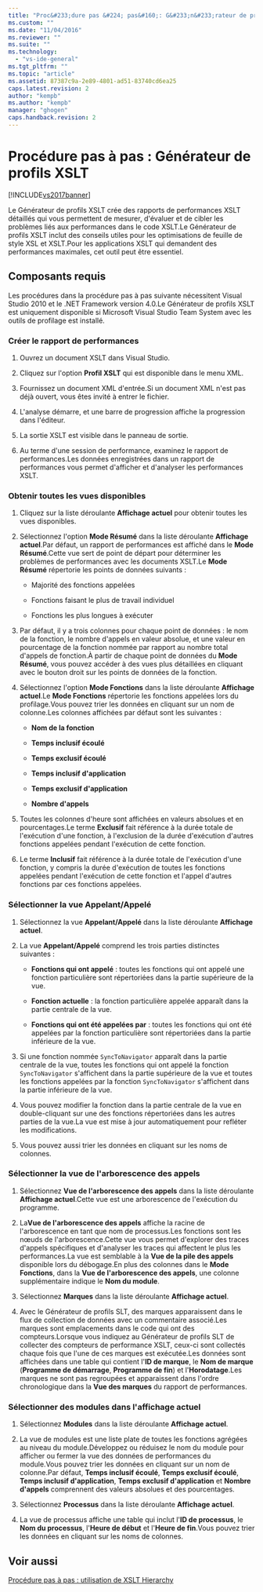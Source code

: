 ```yaml
---
title: "Proc&#233;dure pas &#224; pas&#160;: G&#233;n&#233;rateur de profils XSLT | Microsoft Docs"
ms.custom: ""
ms.date: "11/04/2016"
ms.reviewer: ""
ms.suite: ""
ms.technology: 
  - "vs-ide-general"
ms.tgt_pltfrm: ""
ms.topic: "article"
ms.assetid: 87387c9a-2e89-4801-ad51-83740cd6ea25
caps.latest.revision: 2
author: "kempb"
ms.author: "kempb"
manager: "ghogen"
caps.handback.revision: 2
---
```

# Proc&#233;dure pas &#224; pas&#160;: G&#233;n&#233;rateur de profils XSLT
[!INCLUDE[vs2017banner](../code-quality/includes/vs2017banner.md)]

Le Générateur de profils XSLT crée des rapports de performances XSLT détaillés qui vous permettent de mesurer, d'évaluer et de cibler les problèmes liés aux performances dans le code XSLT.Le Générateur de profils XSLT inclut des conseils utiles pour les optimisations de feuille de style XSL et XSLT.Pour les applications XSLT qui demandent des performances maximales, cet outil peut être essentiel.  
  
## Composants requis  
 Les procédures dans la procédure pas à pas suivante nécessitent Visual Studio 2010 et le .NET Framework version 4.0.Le Générateur de profils XSLT est uniquement disponible si Microsoft Visual Studio Team System avec les outils de profilage est installé.  
  
### Créer le rapport de performances  
  
1.  Ouvrez un document XSLT dans Visual Studio.  
  
2.  Cliquez sur l'option **Profil XSLT** qui est disponible dans le menu XML.  
  
3.  Fournissez un document XML d'entrée.Si un document XML n'est pas déjà ouvert, vous êtes invité à entrer le fichier.  
  
4.  L'analyse démarre, et une barre de progression affiche la progression dans l'éditeur.  
  
5.  La sortie XSLT est visible dans le panneau de sortie.  
  
6.  Au terme d'une session de performance, examinez le rapport de performances.Les données enregistrées dans un rapport de performances vous permet d'afficher et d'analyser les performances XSLT.  
  
### Obtenir toutes les vues disponibles  
  
1.  Cliquez sur la liste déroulante **Affichage actuel** pour obtenir toutes les vues disponibles.  
  
2.  Sélectionnez l'option **Mode Résumé** dans la liste déroulante **Affichage actuel**.Par défaut, un rapport de performances est affiché dans le **Mode Résumé**.Cette vue sert de point de départ pour déterminer les problèmes de performances avec les documents XSLT.Le **Mode Résumé** répertorie les points de données suivants :  
  
    -   Majorité des fonctions appelées  
  
    -   Fonctions faisant le plus de travail individuel  
  
    -   Fonctions les plus longues à exécuter  
  
3.  Par défaut, il y a trois colonnes pour chaque point de données : le nom de la fonction, le nombre d'appels en valeur absolue, et une valeur en pourcentage de la fonction nommée par rapport au nombre total d'appels de fonction.À partir de chaque point de données du **Mode Résumé**, vous pouvez accéder à des vues plus détaillées en cliquant avec le bouton droit sur les points de données de la fonction.  
  
4.  Sélectionnez l'option **Mode Fonctions** dans la liste déroulante **Affichage actuel**.Le **Mode Fonctions** répertorie les fonctions appelées lors du profilage.Vous pouvez trier les données en cliquant sur un nom de colonne.Les colonnes affichées par défaut sont les suivantes :  
  
    -   **Nom de la fonction**  
  
    -   **Temps inclusif écoulé**  
  
    -   **Temps exclusif écoulé**  
  
    -   **Temps inclusif d'application**  
  
    -   **Temps exclusif d'application**  
  
    -   **Nombre d'appels**  
  
5.  Toutes les colonnes d'heure sont affichées en valeurs absolues et en pourcentages.Le terme **Exclusif** fait référence à la durée totale de l'exécution d'une fonction, à l'exclusion de la durée d'exécution d'autres fonctions appelées pendant l'exécution de cette fonction.  
  
6.  Le terme **Inclusif** fait référence à la durée totale de l'exécution d'une fonction, y compris la durée d'exécution de toutes les fonctions appelées pendant l'exécution de cette fonction et l'appel d'autres fonctions par ces fonctions appelées.  
  
### Sélectionner la vue Appelant\/Appelé  
  
1.  Sélectionnez la vue **Appelant\/Appelé** dans la liste déroulante **Affichage actuel**.  
  
2.  La vue **Appelant\/Appelé** comprend les trois parties distinctes suivantes :  
  
    -   **Fonctions qui ont appelé** : toutes les fonctions qui ont appelé une fonction particulière sont répertoriées dans la partie supérieure de la vue.  
  
    -   **Fonction actuelle** : la fonction particulière appelée apparaît dans la partie centrale de la vue.  
  
    -   **Fonctions qui ont été appelées par** : toutes les fonctions qui ont été appelées par la fonction particulière sont répertoriées dans la partie inférieure de la vue.  
  
3.  Si une fonction nommée `SyncToNavigator` apparaît dans la partie centrale de la vue, toutes les fonctions qui ont appelé la fonction `SyncToNavigator` s'affichent dans la partie supérieure de la vue et toutes les fonctions appelées par la fonction `SyncToNavigator` s'affichent dans la partie inférieure de la vue.  
  
4.  Vous pouvez modifier la fonction dans la partie centrale de la vue en double\-cliquant sur une des fonctions répertoriées dans les autres parties de la vue.La vue est mise à jour automatiquement pour refléter les modifications.  
  
5.  Vous pouvez aussi trier les données en cliquant sur les noms de colonnes.  
  
### Sélectionner la vue de l'arborescence des appels  
  
1.  Sélectionnez **Vue de l'arborescence des appels** dans la liste déroulante **Affichage actuel**.Cette vue est une arborescence de l'exécution du programme.  
  
2.  La**Vue de l'arborescence des appels** affiche la racine de l'arborescence en tant que nom de processus.Les fonctions sont les nœuds de l'arborescence.Cette vue vous permet d'explorer des traces d'appels spécifiques et d'analyser les traces qui affectent le plus les performances.La vue est semblable à la **Vue de la pile des appels** disponible lors du débogage.En plus des colonnes dans le **Mode Fonctions**, dans la **Vue de l'arborescence des appels**, une colonne supplémentaire indique le **Nom du module**.  
  
3.  Sélectionnez **Marques** dans la liste déroulante **Affichage actuel**.  
  
4.  Avec le Générateur de profils SLT, des marques apparaissent dans le flux de collection de données avec un commentaire associé.Les marques sont emplacements dans le code qui ont des compteurs.Lorsque vous indiquez au Générateur de profils SLT de collecter des compteurs de performance XSLT, ceux\-ci sont collectés chaque fois que l'une de ces marques est exécutée.Les données sont affichées dans une table qui contient l'**ID de marque**, le **Nom de marque** \(**Programme de démarrage**, **Programme de fin**\) et l'**Horodatage**.Les marques ne sont pas regroupées et apparaissent dans l'ordre chronologique dans la **Vue des marques** du rapport de performances.  
  
### Sélectionner des modules dans l'affichage actuel  
  
1.  Sélectionnez **Modules** dans la liste déroulante **Affichage actuel**.  
  
2.  La vue de modules est une liste plate de toutes les fonctions agrégées au niveau du module.Développez ou réduisez le nom du module pour afficher ou fermer la vue des données de performances du module.Vous pouvez trier les données en cliquant sur un nom de colonne.Par défaut, **Temps inclusif écoulé**, **Temps exclusif écoulé**, **Temps inclusif d'application**, **Temps exclusif d'application** et **Nombre d'appels** comprennent des valeurs absolues et des pourcentages.  
  
3.  Sélectionnez **Processus** dans la liste déroulante **Affichage actuel**.  
  
4.  La vue de processus affiche une table qui inclut l'**ID de processus**, le **Nom du processus**, l'**Heure de début** et l'**Heure de fin**.Vous pouvez trier les données en cliquant sur les noms de colonnes.  
  
## Voir aussi  
 [Procédure pas à pas : utilisation de XSLT Hierarchy](../xml-tools/walkthrough-using-xslt-hierarchy.md)